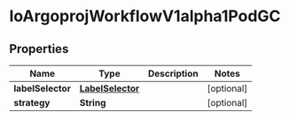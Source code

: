 

# IoArgoprojWorkflowV1alpha1PodGC


## Properties

Name | Type | Description | Notes
------------ | ------------- | ------------- | -------------
**labelSelector** | [**LabelSelector**](LabelSelector.md) |  |  [optional]
**strategy** | **String** |  |  [optional]




